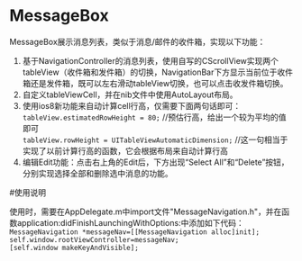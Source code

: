 # MessageBox

MessageBox展示消息列表，类似于消息/邮件的收件箱，实现以下功能：  
1. 基于NavigationController的消息列表，使用自写的CScrollView实现两个tableView（收件箱和发件箱）的切换，NavigationBar下方显示当前位于收件箱还是发件箱，既可以左右滑动tableView切换，也可以点击收发件箱切换。  
2. 自定义tableViewCell，并在nib文件中使用AutoLayout布局。  
3. 使用ios8新功能来自动计算cell行高，仅需要下面两句话即可：  
    `tableView.estimatedRowHeight = 80;` //预估行高，给出一个较为平均的值即可  
    `tableView.rowHeight = UITableViewAutomaticDimension;` //这一句相当于实现了以前计算行高的函数，它会根据布局来自动计算行高  
4. 编辑Edit功能：点击右上角的Edit后，下方出现“Select All”和“Delete”按钮，分别实现选择全部和删除选中消息的功能。  

#使用说明

使用时，需要在AppDelegate.m中import文件"MessageNavigation.h"，并在函数application:didFinishLaunchingWithOptions:中添加如下代码：  
    `MessageNavigation *messageNav=[[MessageNavigation alloc]init];`  
    `self.window.rootViewController=messageNav;`  
    `[self.window makeKeyAndVisible];` 
